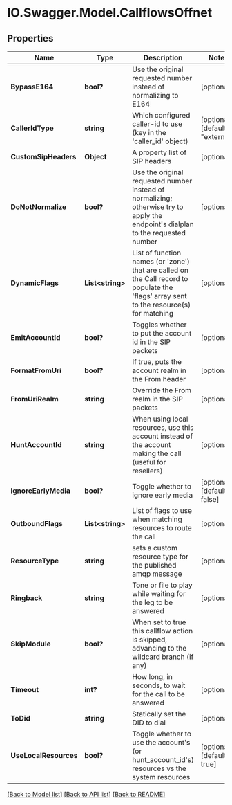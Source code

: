 # IO.Swagger.Model.CallflowsOffnet
## Properties

Name | Type | Description | Notes
------------ | ------------- | ------------- | -------------
**BypassE164** | **bool?** | Use the original requested number instead of normalizing to E164 | [optional] 
**CallerIdType** | **string** | Which configured caller-id to use (key in the &#39;caller_id&#39; object) | [optional] [default to "external"]
**CustomSipHeaders** | **Object** | A property list of SIP headers | [optional] 
**DoNotNormalize** | **bool?** | Use the original requested number instead of normalizing; otherwise try to apply the endpoint&#39;s dialplan to the requested number | [optional] 
**DynamicFlags** | **List&lt;string&gt;** | List of function names (or &#39;zone&#39;) that are called on the Call record to populate the &#39;flags&#39; array sent to the resource(s) for matching | [optional] 
**EmitAccountId** | **bool?** | Toggles whether to put the account id in the SIP packets | [optional] 
**FormatFromUri** | **bool?** | If true, puts the account realm in the From header | [optional] 
**FromUriRealm** | **string** | Override the From realm in the SIP packets | [optional] 
**HuntAccountId** | **string** | When using local resources, use this account instead of the account making the call (useful for resellers) | [optional] 
**IgnoreEarlyMedia** | **bool?** | Toggle whether to ignore early media | [optional] [default to false]
**OutboundFlags** | **List&lt;string&gt;** | List of flags to use when matching resources to route the call | [optional] 
**ResourceType** | **string** | sets a custom resource type for the published amqp message | [optional] 
**Ringback** | **string** | Tone or file to play while waiting for the leg to be answered | [optional] 
**SkipModule** | **bool?** | When set to true this callflow action is skipped, advancing to the wildcard branch (if any) | [optional] 
**Timeout** | **int?** | How long, in seconds, to wait for the call to be answered | [optional] 
**ToDid** | **string** | Statically set the DID to dial | [optional] 
**UseLocalResources** | **bool?** | Toggle whether to use the account&#39;s (or hunt_account_id&#39;s) resources vs the system resources | [optional] [default to true]

[[Back to Model list]](../README.md#documentation-for-models) [[Back to API list]](../README.md#documentation-for-api-endpoints) [[Back to README]](../README.md)

